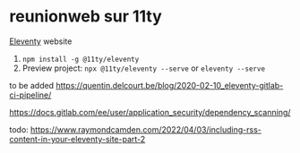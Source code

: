 # reunionweb sur 11ty

[Eleventy](https://11ty.dev) website

1. `npm install -g @11ty/eleventy`
1. Preview project: `npx @11ty/eleventy --serve` or `eleventy --serve`


to be added https://quentin.delcourt.be/blog/2020-02-10_eleventy-gitlab-ci-pipeline/

https://docs.gitlab.com/ee/user/application_security/dependency_scanning/

todo: https://www.raymondcamden.com/2022/04/03/including-rss-content-in-your-eleventy-site-part-2
